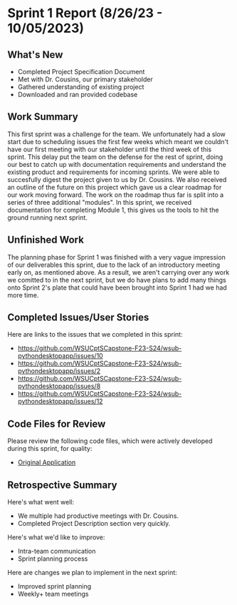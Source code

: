 # Sprint 1 Report (8/26/23 - 10/05/2023)

## What's New 
* Completed Project Specification Document
* Met with Dr. Cousins, our primary stakeholder
* Gathered understanding of existing project
* Downloaded and ran provided codebase
 

## Work Summary 
This first sprint was a challenge for the team. We unfortunately had a slow start due to scheduling issues the first few weeks which meant we couldn't have our first meeting with our stakeholder until the third week of this sprint. This delay put the team on the defense for the rest of sprint, doing our best to catch up with documentation requirements and understand the existing product and requirements for incoming sprints. We were able to succesfully digest the project given to us by Dr. Cousins. We also received an outline of the future on this project which gave us a clear roadmap for our work moving forward.  The work on the roadmap thus far is split into a series of three additional "modules". In this sprint, we received documentation for completing Module 1, this gives us the tools to hit the ground running next sprint. 

## Unfinished Work
The planning phase for Sprint 1 was finished with a very vague impression of our deliverables this sprint, due to the lack of an introductory meeting early on, as mentioned above. As a result, we aren't carrying over any work we comitted to in the next sprint, but we do have plans to add many things onto Sprint 2's plate that could have been brought into Sprint 1 had we had more time. 

## Completed Issues/User Stories
Here are links to the issues that we completed in this sprint:

 * https://github.com/WSUCptSCapstone-F23-S24/wsub-pythondesktopapp/issues/10
 * https://github.com/WSUCptSCapstone-F23-S24/wsub-pythondesktopapp/issues/2
 * https://github.com/WSUCptSCapstone-F23-S24/wsub-pythondesktopapp/issues/8
 * https://github.com/WSUCptSCapstone-F23-S24/wsub-pythondesktopapp/issues/12


## Code Files for Review
Please review the following code files, which were actively developed during this sprint, for quality:
 * [Original Application](https://github.com/WSUCptSCapstone-F23-S24/wsub-pythondesktopapp/tree/master/application)
 
## Retrospective Summary
Here's what went well:
  * We multiple had productive meetings with Dr. Cousins.
  * Completed Project Description section very quickly.
 
Here's what we'd like to improve:
   * Intra-team communication
   * Sprint planning process
  
Here are changes we plan to implement in the next sprint:
   * Improved sprint planning
   * Weekly+ team meetings
